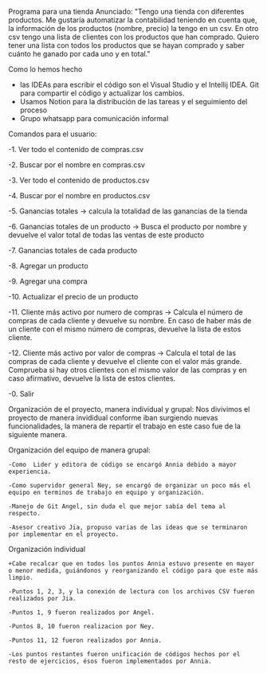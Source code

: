 Programa para una tienda 
Anunciado:
"Tengo una tienda con diferentes productos.
Me gustaría automatizar la contabilidad teniendo en cuenta que, la información de los productos (nombre, precio) la tengo en un csv.
En otro csv tengo una lista de clientes con los productos que han comprado.
Quiero tener una lista con todos los productos que se hayan comprado y saber cuánto he ganado por cada uno y en total."

Como lo hemos hecho 
- las IDEAs para escribir el código son el Visual Studio y el Intellij IDEA. Git para compartir el código y actualizar los cambios.
- Usamos Notion para la distribución de las tareas y el seguimiento del proceso
- Grupo whatsapp para comunicación informal

  
Comandos para el usuario:

-1. Ver todo el contenido de compras.csv

-2. Buscar por el nombre en compras.csv

-3. Ver todo el contenido de productos.csv

-4. Buscar por el nombre en productos.csv

-5. Ganancias totales -> calcula la totalidad de las ganancias de la tienda

-6. Ganancias totales de un producto -> Busca el producto por nombre y devuelve el valor total de todas las ventas de este producto

-7. Ganancias totales de cada producto

-8. Agregar un producto

-9. Agregar una compra

-10. Actualizar el precio de un producto

-11. Cliente más activo por numero de compras -> Calcula el número de compras de cada cliente y devuelve su nombre. En caso de haber más de un cliente con el mismo número de compras, devuelve la lista de estos cliente.

-12. Cliente más activo por valor de compras -> Calcula el total de las compras de cada cliente y devuelve el cliente con el valor más grande. Comprueba si hay otros clientes
con el mismo valor de las compras y en caso afirmativo, devuelve la lista de estos clientes.

-0. Salir


Organización de el proyecto, manera individual y grupal:
  Nos divivimos el proyecto de manera invididual conforme iban surgiendo nuevas funcionalidades, la manera de repartir el trabajo en este caso fue de la siguiente manera.

  Organización del equipo de manera grupal:
  
    -Como  Lider y editora de código se encargó Annia debido a mayor experiencia.
    
    -Como supervidor general Ney, se encargó de organizar un poco más el equipo en terminos de trabajo en equipo y organización. 
    
    -Manejo de Git Angel, sin duda el que mejor sabía del tema al respecto.
    
    -Asesor creativo Jia, propuso varias de las ideas que se terminaron por implementar en el proyecto.
		
  Organización individual
  
    +Cabe recalcar que en todos los puntos Annia estuvo presente en mayor o menor medida, guiándonos y reorganizando el código para que este más limpio.
    
    -Puntos 1, 2, 3, y la conexión de lectura con los archivos CSV fueron realizados por Jia.
    
    -Puntos 1, 9 fueron realizados por Angel.
    
    -Puntos 8, 10 fueron realizacion por Ney.
    
    -Puntos 11, 12 fueron realizados por Annia.
    
    -Los puntos restantes fueron unificación de códigos hechos por el resto de ejercicios, ésos fueron implementados por Annia.


